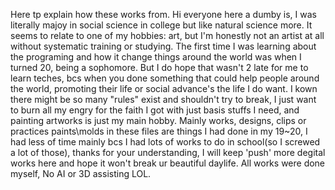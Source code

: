 Here tp explain how these works from.
Hi everyone here a dumby is, I was literally majoy in social science in college but like 
natural science more. It seems to relate to one of my hobbies: art, but I'm honestly not an artist at all without systematic training or studying. The first time I was learning about the programing and how it change things around the world was when I turned 20, being a sophomore. But I do hope that wasn't 2 late for me to learn teches, bcs when you done something that could help people around the world, promoting their life or social advance's the life I do want. I kown there might be so many "rules" exist and shouldn't try to break, I just want to burn all my engry for the faith I got with just basis stuffs I need, and painting artworks is just my main hobby.
Mainly works, designs, clips or practices paints\molds in these files are things I had done in my 19~20, I had less of time mainly bcs I had lots of works to do in school(so I screwed a lot of those), thanks for your understanding, I will keep 'push' more degital works here and hope it won't break ur beautiful daylife. 
All works were done myself, No AI or 3D assisting LOL.
